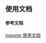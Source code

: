 <!--
 * @Description: 交互式命令行工具
 * @Author: panrui
 * @Date: 2021-09-29 10:01:10
 * @LastEditTime: 2021-10-15 11:48:24
 * @LastEditors: panrui
 * 不忘初心,不负梦想
-->

## 使用文档

#### 参考文档

[inquirer 使用文档](https://www.jianshu.com/p/0409cdf0e396)
